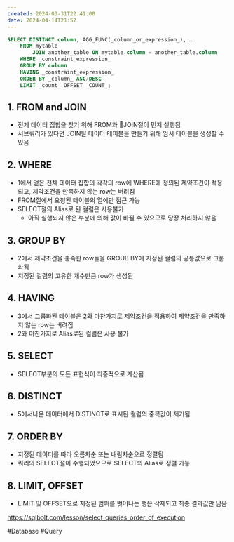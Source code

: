 ```yaml
---
created: 2024-03-31T22:41:00
date: 2024-04-14T21:52
---
```

```SQL
SELECT DISTINCT column, AGG_FUNC(_column_or_expression_), … 
	FROM mytable 
		JOIN another_table ON mytable.column = another_table.column 
	WHERE _constraint_expression_ 
	GROUP BY column 
	HAVING _constraint_expression_ 
	ORDER BY _column_ ASC/DESC 
	LIMIT _count_ OFFSET _COUNT_;
```

## 1. FROM and JOIN
- 전체 데이터 집합을 찾기 위해 FROM과 JOIN절이 먼저 실행됨
- 서브쿼리가 있다면 JOIN될 데이터 테이블을 만들기 위해 임시 테이블을 생성할 수 있음

## 2. WHERE
- 1에서 얻은 전체 데이터 집합의 각각의 row에 WHERE에 정의된 제약조건이 적용되고, 제약조건을 만족하지 않는 row는 버려짐
- FROM절에서 요청된 테이블의 열에만 접근 가능
- SELECT절의 Alias로 된 컬럼은 사용불가
	- 아직 실행되지 않은 부분에 의해 값이 바뀔 수 있으므로 당장 처리하지 않음

## 3. GROUP BY
- 2에서 제약조건을 충족한 row들을 GROUB BY에 지정된 컬럼의 공통값으로 그룹화됨
- 지정된 컬럼의 고유한 개수만큼 row가 생성됨

## 4. HAVING
- 3에서 그룹화된 테이블은 2와 마찬가지로 제약조건을 적용하여 제약조건을 만족하지 않는 row는 버려짐
- 2와 마찬가지로 Alias로된 컬럼은 사용 불가

## 5. SELECT
- SELECT부분의 모든 표현식이 최종적으로 계산됨

## 6. DISTINCT
- 5에서나온 데이터에서 DISTINCT로 표시된 컬럼의 중복값이 제거됨

## 7. ORDER BY
- 지정된 데이터를 따라 오름차순 또는 내림차순으로 정렬됨
- 쿼리의 SELECT절이 수행되었으므로 SELECT의 Alias로 정렬 가능

## 8. LIMIT, OFFSET
- LIMIT 및 OFFSET으로 지정된 범위를 벗어나는 행은 삭제되고 최종 결과값만 남음


https://sqlbolt.com/lesson/select_queries_order_of_execution

#Database 
#Query 